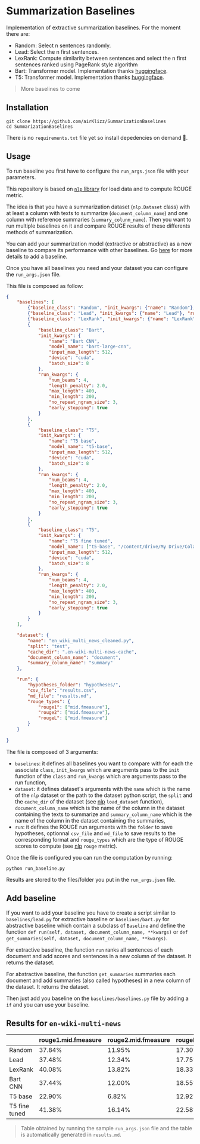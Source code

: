 # Summarization Baselines

Implementation of extractive summarization baselines. For the moment there are:

- Random: Select n sentences randomly.
- Lead: Select the n first sentences.
- LexRank: Compute similarity between sentences and select the n first sentences ranked using PageRank style algorithm
- Bart: Transformer model. Implementation thanks [huggingface](https://huggingface.co/).
- T5: Transformer model. Implementation thanks [huggingface](https://huggingface.co/).

> More baselines to come

## Installation

```
git clone https://github.com/airKlizz/SummarizationBaselines
cd SummarizationBaselines
```

There is no ``requirements.txt`` file yet so install depedencies on demand :hugs:.

## Usage

To run baseline you first have to configure the ``run_args.json`` file with your parameters.

This repository is based on [``nlp`` library](https://github.com/huggingface/nlp) for load data and to compute ROUGE metric. 

The idea is that you have a summarization dataset (``nlp.Dataset`` class) with at least a column with texts to summarize (``document_column_name``) and one column with reference summaries (``summary_colunm_name``). Then you want to run multiple baselines on it and compare ROUGE results of these differents methods of summarization.

You can add your summarization model (extractive or abstractive) as a new baseline to compare its performance with other baselines. Go [here](#add-baseline) for more details to add a baseline.

Once you have all baselines you need and your dataset you can configure the ``run_args.json`` file.

This file is composed as follow:

```json
{
    "baselines": [
        {"baseline_class": "Random", "init_kwargs": {"name": "Random"}, "run_kwargs": {"num_sentences": 10}},
        {"baseline_class": "Lead", "init_kwargs": {"name": "Lead"}, "run_kwargs": {"num_sentences": 10}},
        {"baseline_class": "LexRank", "init_kwargs": {"name": "LexRank"}, "run_kwargs": {"num_sentences": 10, "threshold": 0.03, "increase_power": true}},
        {
            "baseline_class": "Bart", 
            "init_kwargs": {
                "name": "Bart CNN",
                "model_name": "bart-large-cnn",
                "input_max_length": 512,
                "device": "cuda",
                "batch_size": 8
            }, 
            "run_kwargs": {
                "num_beams": 4,
                "length_penalty": 2.0,
                "max_length": 400,
                "min_length": 200,
                "no_repeat_ngram_size": 3,
                "early_stopping": true
            }
        },
        {
            "baseline_class": "T5", 
            "init_kwargs": {
                "name": "T5 base",
                "model_name": "t5-base",
                "input_max_length": 512,
                "device": "cuda",
                "batch_size": 8
            }, 
            "run_kwargs": {
                "num_beams": 4,
                "length_penalty": 2.0,
                "max_length": 400,
                "min_length": 200,
                "no_repeat_ngram_size": 3,
                "early_stopping": true
            }
        },
        {
            "baseline_class": "T5", 
            "init_kwargs": {
                "name": "T5 fine tuned",
                "model_name": ["t5-base", "/content/drive/My Drive/Colab Notebooks/Multi-wiki-news/English/t5-wild-glitter-2"],
                "input_max_length": 512,
                "device": "cuda",
                "batch_size": 8
            }, 
            "run_kwargs": {
                "num_beams": 4,
                "length_penalty": 2.0,
                "max_length": 400,
                "min_length": 200,
                "no_repeat_ngram_size": 3,
                "early_stopping": true
            }
        }
    ],

    "dataset": {
        "name": "en_wiki_multi_news_cleaned.py",
        "split": "test",
        "cache_dir": ".en-wiki-multi-news-cache",
        "document_column_name": "document",
        "summary_colunm_name": "summary"
    },

    "run": {
        "hypotheses_folder": "hypotheses/",
        "csv_file": "results.csv",
        "md_file": "results.md",
        "rouge_types": {
            "rouge1": ["mid.fmeasure"],
            "rouge2": ["mid.fmeasure"],
            "rougeL": ["mid.fmeasure"]
        }
    }
        
}
```

The file is composed of 3 arguments:

- ``baselines``: it defines all baselines you want to compare with for each the associate ``class``, ``init_kwargs`` which are arguments pass to the ``init`` function of the ``class`` and ``run_kwargs`` which are arguments pass to the run function,
- ``dataset``: it defines dataset's arguments with the ``name`` which is the name of the ``nlp`` dataset or the path to the dataset python script, the ``split`` and the ``cache_dir`` of the dataset (see [nlp](https://github.com/huggingface/nlp) ``load_dataset`` function), ``document_column_name`` which is the name of the column in the dataset containing the texts to summarize and ``summary_column_name`` which is the name of the column in the dataset containing the summaries,
- ``run``: it defines the ROUGE run arguments with the ``folder`` to save hypotheses, optionnal ``csv_file`` and ``md_file`` to save results to the corresponding format and ``rouge_types`` which are the type of ROUGE scores to compute (see [nlp](https://github.com/huggingface/nlp) ``rouge`` metric). 

Once the file is configured you can run the computation by running:

```
python run_baseline.py
```

Results are stored to the files/folder you put in the ``run_args.json`` file.

## Add baseline

If you want to add your baseline you have to create a script similar to ``baselines/lead.py`` for extractive baseline or ``baselines/bart.py`` for abstractive baseline which contain a subclass of ``Baseline`` and define the function ``def run(self, dataset, document_column_name, **kwargs)`` or ``def get_summaries(self, dataset, document_column_name, **kwargs)``. 

For extractive baseline, the function ``run`` ranks all sentences of each document and add scores and sentences in a new column of the dataset. It returns the dataset.

For abstractive baseline, the function ``get_summaries`` summaries each document and add summaries (also called hypotheses) in a new column of the dataset. It returns the dataset.

Then just add you baseline on the ``baselines/baselines.py`` file by adding a ``if`` and you can use your baseline.

## Results for ``en-wiki-multi-news``

|     | rouge1.mid.fmeasure | rouge2.mid.fmeasure | rougeL.mid.fmeasure |
| --- | --- | --- | --- |
| Random | 37.84% | 11.95% | 17.30% |
| Lead | 37.48% | 12.34% | 17.75% |
| LexRank | 40.08% | 13.82% | 18.33% |
| Bart CNN | 37.44% | 12.00% | 18.55% |
| T5 base | 22.90% | 6.82% | 12.92% |
| T5 fine tuned | 41.38% | 16.14% | 22.58% |

> Table obtained by running the sample ``run_args.json`` file and the table is automatically generated in ``results.md``.
